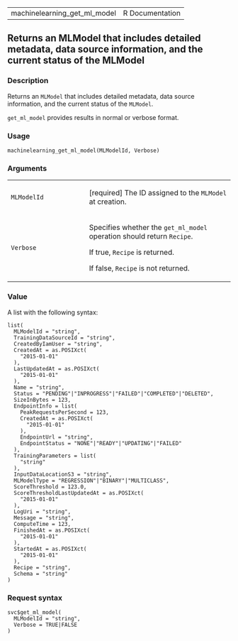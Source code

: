 <table style="width: 100%;">
<tbody>
<tr class="odd">
<td>machinelearning_get_ml_model</td>
<td style="text-align: right;">R Documentation</td>
</tr>
</tbody>
</table>

## Returns an MLModel that includes detailed metadata, data source information, and the current status of the MLModel

### Description

Returns an `MLModel` that includes detailed metadata, data source
information, and the current status of the `MLModel`.

`get_ml_model` provides results in normal or verbose format.

### Usage

    machinelearning_get_ml_model(MLModelId, Verbose)

### Arguments

<table>
<colgroup>
<col style="width: 35%" />
<col style="width: 65%" />
</colgroup>
<tbody>
<tr class="odd">
<td><code
id="machinelearning_get_ml_model_:_MLModelId">MLModelId</code></td>
<td><p>[required] The ID assigned to the <code>MLModel</code> at
creation.</p></td>
</tr>
<tr class="even">
<td><code
id="machinelearning_get_ml_model_:_Verbose">Verbose</code></td>
<td><p>Specifies whether the <code>get_ml_model</code> operation should
return <code>Recipe</code>.</p>
<p>If true, <code>Recipe</code> is returned.</p>
<p>If false, <code>Recipe</code> is not returned.</p></td>
</tr>
</tbody>
</table>

### Value

A list with the following syntax:

    list(
      MLModelId = "string",
      TrainingDataSourceId = "string",
      CreatedByIamUser = "string",
      CreatedAt = as.POSIXct(
        "2015-01-01"
      ),
      LastUpdatedAt = as.POSIXct(
        "2015-01-01"
      ),
      Name = "string",
      Status = "PENDING"|"INPROGRESS"|"FAILED"|"COMPLETED"|"DELETED",
      SizeInBytes = 123,
      EndpointInfo = list(
        PeakRequestsPerSecond = 123,
        CreatedAt = as.POSIXct(
          "2015-01-01"
        ),
        EndpointUrl = "string",
        EndpointStatus = "NONE"|"READY"|"UPDATING"|"FAILED"
      ),
      TrainingParameters = list(
        "string"
      ),
      InputDataLocationS3 = "string",
      MLModelType = "REGRESSION"|"BINARY"|"MULTICLASS",
      ScoreThreshold = 123.0,
      ScoreThresholdLastUpdatedAt = as.POSIXct(
        "2015-01-01"
      ),
      LogUri = "string",
      Message = "string",
      ComputeTime = 123,
      FinishedAt = as.POSIXct(
        "2015-01-01"
      ),
      StartedAt = as.POSIXct(
        "2015-01-01"
      ),
      Recipe = "string",
      Schema = "string"
    )

### Request syntax

    svc$get_ml_model(
      MLModelId = "string",
      Verbose = TRUE|FALSE
    )
